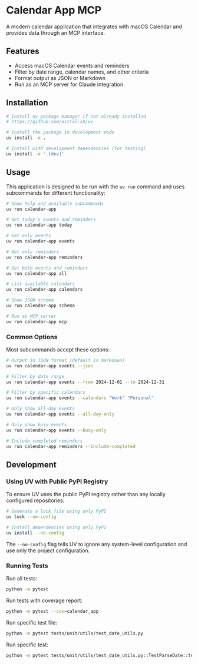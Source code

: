 # Calendar App MCP

A modern calendar application that integrates with macOS Calendar and provides data through an MCP interface.

## Features

- Access macOS Calendar events and reminders
- Filter by date range, calendar names, and other criteria
- Format output as JSON or Markdown
- Run as an MCP server for Claude integration

## Installation

```bash
# Install uv package manager if not already installed
# https://github.com/astral-sh/uv

# Install the package in development mode
uv install -e .

# Install with development dependencies (for testing)
uv install -e '.[dev]'
```

## Usage

This application is designed to be run with the `uv run` command and uses subcommands for different functionality:

```bash
# Show help and available subcommands
uv run calendar-app

# Get today's events and reminders
uv run calendar-app today

# Get only events
uv run calendar-app events

# Get only reminders
uv run calendar-app reminders

# Get both events and reminders
uv run calendar-app all

# List available calendars
uv run calendar-app calendars

# Show JSON schema
uv run calendar-app schema

# Run as MCP server
uv run calendar-app mcp
```

### Common Options

Most subcommands accept these options:

```bash
# Output in JSON format (default is markdown)
uv run calendar-app events --json

# Filter by date range
uv run calendar-app events --from 2024-12-01 --to 2024-12-31

# Filter by specific calendars
uv run calendar-app events --calendars "Work" "Personal"

# Only show all-day events
uv run calendar-app events --all-day-only

# Only show busy events
uv run calendar-app events --busy-only

# Include completed reminders
uv run calendar-app reminders --include-completed
```

## Development

### Using UV with Public PyPI Registry

To ensure UV uses the public PyPI registry rather than any locally configured repositories:

```bash
# Generate a lock file using only PyPI
uv lock --no-config

# Install dependencies using only PyPI
uv install --no-config
```

The `--no-config` flag tells UV to ignore any system-level configuration and use only the project configuration.

### Running Tests

Run all tests:
```bash
python -m pytest
```

Run tests with coverage report:
```bash
python -m pytest --cov=calendar_app
```

Run specific test file:
```bash
python -m pytest tests/unit/utils/test_date_utils.py
```

Run specific test:
```bash
python -m pytest tests/unit/utils/test_date_utils.py::TestParseDate::test_valid_date
```
